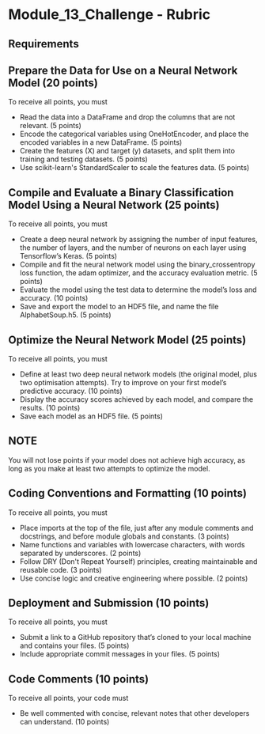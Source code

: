 # Module_13_Challenge - Rubric

## Requirements

## Prepare the Data for Use on a Neural Network Model (20 points)

To receive all points, you must
+ Read the data into a DataFrame and drop the columns that are not relevant. (5 points)
+ Encode the categorical variables using OneHotEncoder, and place the encoded variables in a new DataFrame. (5 points)
+ Create the features (X) and target (y) datasets, and split them into training and testing datasets. (5 points)
+ Use scikit-learn's StandardScaler to scale the features data. (5 points)

## Compile and Evaluate a Binary Classification Model Using a Neural Network (25 points)

To receive all points, you must
+ Create a deep neural network by assigning the number of input features, the number of layers, and the number of neurons on each layer using Tensorflow’s Keras. (5 points)
+ Compile and fit the neural network model using the binary_crossentropy loss function, the adam optimizer, and the accuracy evaluation metric. (5 points)
+ Evaluate the model using the test data to determine the model’s loss and accuracy. (10 points)
+ Save and export the model to an HDF5 file, and name the file AlphabetSoup.h5. (5 points)

## Optimize the Neural Network Model (25 points)

To receive all points, you must
+ Define at least two deep neural network models (the original model, plus two optimisation attempts). Try to improve on your first model’s predictive accuracy. (10 points)
+ Display the accuracy scores achieved by each model, and compare the results. (10 points)
+ Save each model as an HDF5 file. (5 points)

## NOTE
You will not lose points if your model does not achieve high accuracy, as long as you make at least two attempts to optimize the model.

## Coding Conventions and Formatting (10 points)

To receive all points, you must
+ Place imports at the top of the file, just after any module comments and docstrings, and before module globals and constants. (3 points)
+ Name functions and variables with lowercase characters, with words separated by underscores. (2 points)
+ Follow DRY (Don't Repeat Yourself) principles, creating maintainable and reusable code. (3 points)
+ Use concise logic and creative engineering where possible. (2 points)

## Deployment and Submission (10 points)

To receive all points, you must
+ Submit a link to a GitHub repository that’s cloned to your local machine and contains your files. (5 points)
+ Include appropriate commit messages in your files. (5 points)

## Code Comments (10 points)

To receive all points, your code must
+ Be well commented with concise, relevant notes that other developers can understand. (10 points)
